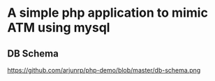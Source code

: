 A simple php application to mimic ATM using mysql
==================================================

DB Schema
----------
https://github.com/arjunrp/php-demo/blob/master/db-schema.png